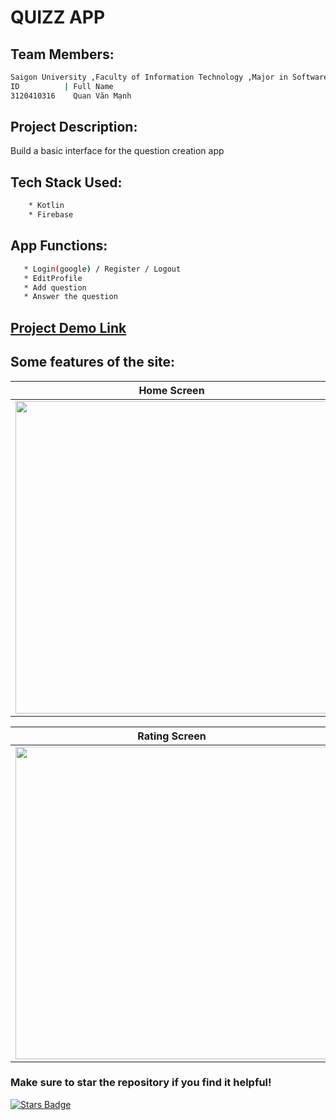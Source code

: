 # QUIZZ APP
## Team  Members:
```bash
Saigon University ,Faculty of Information Technology ,Major in Software Engineering
ID          | Full Name
3120410316    Quan Văn Mạnh
```
## Project Description:
Build a basic interface for the question creation app
## Tech Stack Used:
```bash
    * Kotlin
    * Firebase
```
## App Functions:
```bash
   * Login(google) / Register / Logout
   * EditProfile
   * Add question
   * Answer the question
```
## [Project Demo Link](hi?)
## Some features of the site:
Home Screen                   |                   Question Screen
:---------------------------------:        |      :------------------------------:
<img src=".src/assets/screen_home_app.png" height="500">  | <img src=".src/assets/screen_question_app.png" height="500">

Rating Screen                   |                   Win Screen
:---------------------------------:        |      :------------------------------:
<img src=".src/assets/screen_rating_app.png" height="500">  | <img src=".src/assets/screen_win_app.png" height="500">


### Make sure to star the repository if you find it helpful!
<a href="https://github.com/Manh-IT-K2/QuizzApp/stargazers"><img src="https://img.shields.io/github/stars/Manh-IT-K2/QuizzApp?color=yellow" alt="Stars Badge"/></a>

